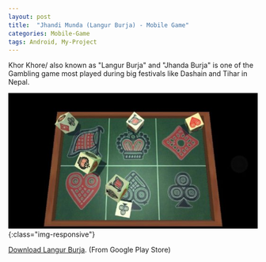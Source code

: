 ```yaml
---
layout: post
title:  "Jhandi Munda (Langur Burja) - Mobile Game"
categories: Mobile-Game
tags: Android, My-Project
---
```

Khor Khore/ also known as "Langur Burja" and "Jhanda Burja" is one of the Gambling game most played during big festivals like Dashain and Tihar in Nepal.


![Jhandi Munda](/assets/post-images/2014/jhandi-munda-langur-burja.jpg){:class="img-responsive"}


<a href="https://play.google.com/store/apps/details?id=com.acharya.khorkhore">Download Langur Burja</a>. (From Google Play Store)
